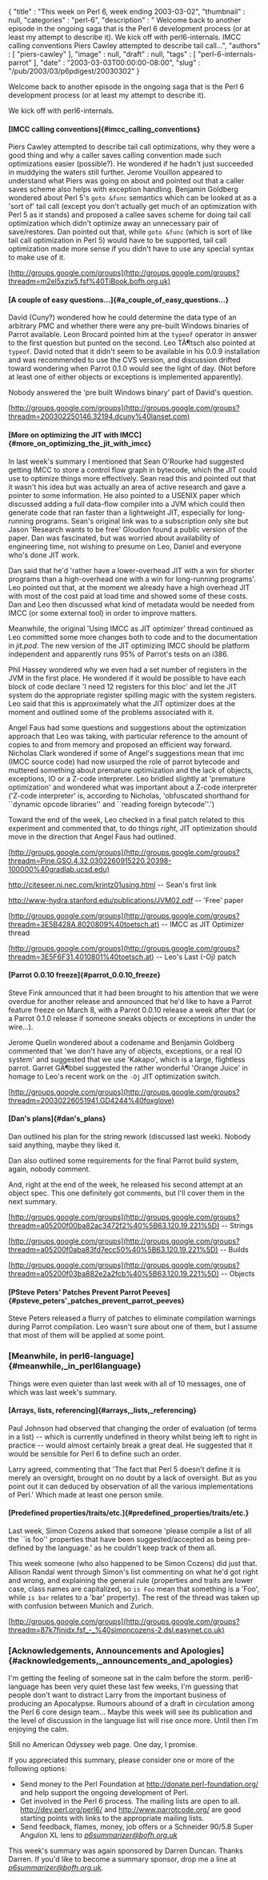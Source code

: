 {
   "title" : "This week on Perl 6, week ending 2003-03-02",
   "thumbnail" : null,
   "categories" : "perl-6",
   "description" : " Welcome back to another episode in the ongoing saga that is the Perl 6 development process (or at least my attempt to describe it). We kick off with perl6-internals. IMCC calling conventions Piers Cawley attempted to describe tail call...",
   "authors" : [
      "piers-cawley"
   ],
   "image" : null,
   "draft" : null,
   "tags" : [
      "perl-6-internals-parrot"
   ],
   "date" : "2003-03-03T00:00:00-08:00",
   "slug" : "/pub/2003/03/p6pdigest/20030302"
}





Welcome back to another episode in the ongoing saga that is the Perl 6
development process (or at least my attempt to describe it).

We kick off with perl6-internals.

#### [IMCC calling conventions]{#imcc_calling_conventions}

Piers Cawley attempted to describe tail call optimizations, why they
were a good thing and why a caller saves calling convention made such
optimizations easier (possible?). He wondered if he hadn't just
succeeded in muddying the waters still further. Jerome Vouillon appeared
to understand what Piers was going on about and pointed out that a
caller saves scheme also helps with exception handling. Benjamin
Goldberg wondered about Perl 5's `goto &func` semantics which can be
looked at as a 'sort of' tail call (except you don't actually get much
of an optimization with Perl 5 as it stands) and proposed a callee saves
scheme for doing tail call optimization which didn't optimize away an
unnecessary pair of save/restores. Dan pointed out that, while
`goto &func` (which is sort of like tail call optimization in Perl 5)
would have to be supported, tail call optimization made more sense if
you didn't have to use any special syntax to make use of it.

[http://groups.google.com/groups](http://groups.google.com/groups?threadm=m2el5xzix5.fsf%40TiBook.bofh.org.uk)

#### [A couple of easy questions...]{#a_couple_of_easy_questions...}

David (Cuny?) wondered how he could determine the data type of an
arbitrary PMC and whether there were any pre-built Windows binaries of
Parrot available. Leon Brocard pointed him at the `typeof` operator in
answer to the first question but punted on the second. Leo TÃ¶tsch also
pointed at `typeof`. David noted that it didn't seem to be available in
his 0.0.9 installation and was recommended to use the CVS version, and
discussion drifted toward wondering when Parrot 0.1.0 would see the
light of day. (Not before at least one of either objects or exceptions
is implemented apparently).

Nobody answered the 'pre built Windows binary' part of David's question.

[http://groups.google.com/groups](http://groups.google.com/groups?threadm=200302250146.32194.dcuny%40lanset.com)

#### [More on optimizing the JIT with IMCC]{#more_on_optimizing_the_jit_with_imcc}

In last week's summary I mentioned that Sean O'Rourke had suggested
getting IMCC to store a control flow graph in bytecode, which the JIT
could use to optimize things more effectively. Sean read this and
pointed out that it wasn't his idea but was actually an area of active
research and gave a pointer to some information. He also pointed to a
USENIX paper which discussed adding a full data-flow compiler into a JVM
which could then generate code that ran faster than a lightweight JIT,
especially for long-running programs. Sean's original link was to a
subscription only site but Jason 'Research wants to be free' Gloudon
found a public version of the paper. Dan was fascinated, but was worried
about availability of engineering time, not wishing to presume on Leo,
Daniel and everyone who's done JIT work.

Dan said that he'd 'rather have a lower-overhead JIT with a win for
shorter programs than a high-overhead one with a win for long-running
programs'. Leo pointed out that, at the moment we already have a high
overhead JIT with most of the cost paid at load time and showed some of
these costs. Dan and Leo then discussed what kind of metadata would be
needed from IMCC (or some external tool) in order to improve matters.

Meanwhile, the original 'Using IMCC as JIT optimizer' thread continued
as Leo committed some more changes both to code and to the documentation
in *jit.pod*. The new version of the JIT optimizing IMCC should be
platform independent and apparently runs 95% of Parrot's tests on an
i386.

Phil Hassey wondered why we even had a set number of registers in the
JVM in the first place. He wondered if it would be possible to have each
block of code declare 'I need 12 registers for this bloc' and let the
JIT system do the appropriate register spilling magic with the system
registers. Leo said that this is approximately what the JIT optimizer
does at the moment and outlined some of the problems associated with it.

Angel Faus had some questions and suggestions about the optimization
approach that Leo was taking, with particular reference to the amount of
copies to and from memory and proposed an efficient way forward.
Nicholas Clark wondered if some of Angel's suggestions mean that imc
(IMCC source code) had now usurped the role of parrot bytecode and
muttered something about premature optimization and the lack of objects,
exceptions, IO or a Z-code interpreter. Leo bridled slightly at
'premature optimization' and wondered what was important about a Z-code
interpreter ('Z-code interpreter' is, according to Nicholas, 'obfuscated
shorthand for \`\`dynamic opcode libraries'' and \`\`reading foreign
bytecode''.')

Toward the end of the week, Leo checked in a final patch related to this
experiment and commented that, to do things *right*, JIT optimization
should move in the direction that Angel Faus had outlined.

[http://groups.google.com/groups](http://groups.google.com/groups?threadm=Pine.GSO.4.32.0302260915220.20398-100000%40gradlab.ucsd.edu)

<http://citeseer.nj.nec.com/krintz01using.html> -- Sean's first link

<http://www-hydra.stanford.edu/publications/JVM02.pdf> -- 'Free' paper

[http://groups.google.com/groups](http://groups.google.com/groups?threadm=3E5B428A.8020809%40toetsch.at)
-- IMCC as JIT Optimizer thread

[http://groups.google.com/groups](http://groups.google.com/groups?threadm=3E5F6F31.4010801%40toetsch.at)
-- Leo's Last (-Oj) patch

#### [Parrot 0.0.10 freeze]{#parrot_0.0.10_freeze}

Steve Fink announced that it had been brought to his attention that we
were overdue for another release and announced that he'd like to have a
Parrot feature freeze on March 8, with a Parrot 0.0.10 release a week
after that (or a Parrot 0.1.0 release if someone sneaks objects or
exceptions in under the wire...).

Jerome Quelin wondered about a codename and Benjamin Goldberg commented
that 'we don't have any of objects, exceptions, or a real IO system' and
suggested that we use 'Kakapo', which is a large, flightless parrot.
Garret GÃ¶bbel suggested the rather wonderful 'Orange Juice' in homage to
Leo's recent work on the `-Oj` JIT optimization switch.

[http://groups.google.com/groups](http://groups.google.com/groups?threadm=20030226051941.GD4244%40foxglove)

#### [Dan's plans]{#dan's_plans}

Dan outlined his plan for the string rework (discussed last week).
Nobody said anything, maybe they liked it.

Dan also outlined some requirements for the final Parrot build system,
again, nobody comment.

And, right at the end of the week, he released his second attempt at an
object spec. This one definitely got comments, but I'll cover them in
the next summary.

[http://groups.google.com/groups](http://groups.google.com/groups?threadm=a05200f00ba82ac3472f2%40%5B63.120.19.221%5D)
-- Strings

[http://groups.google.com/groups](http://groups.google.com/groups?threadm=a05200f0aba83fd7ecc50%40%5B63.120.19.221%5D)
-- Builds

[http://groups.google.com/groups](http://groups.google.com/groups?threadm=a05200f03ba882e2a2fcb%40%5B63.120.19.221%5D)
-- Objects

#### [PSteve Peters' Patches Prevent Parrot Peeves]{#psteve_peters'_patches_prevent_parrot_peeves}

Steve Peters released a flurry of patches to eliminate compilation
warnings during Parrot compilation. Leo wasn't sure about one of them,
but I assume that most of them will be applied at some point.

### [Meanwhile, in perl6-language]{#meanwhile,_in_perl6language}

Things were even quieter than last week with all of 10 messages, one of
which was last week's summary.

#### [Arrays, lists, referencing]{#arrays,_lists,_referencing}

Paul Johnson had observed that changing the order of evaluation (of
terms in a list) -- which is currently undefined in theory whilst being
left to right in practice -- would almost certainly break a great deal.
He suggested that it would be sensible for Perl 6 to define such an
order.

Larry agreed, commenting that 'The fact that Perl 5 doesn't define it is
merely an oversight, brought on no doubt by a lack of oversight. But as
you point out it can deduced by observation of all the various
implementations of Perl.' Which made at least one person smile.

#### [Predefined properties/traits/etc.]{#predefined_properties/traits/etc.}

Last week, Simon Cozens asked that someone 'please compile a list of all
the \`\`is foo'' properties that have been suggested/accepted as being
pre-defined by the language.' as he couldn't keep track of them all.

This week someone (who also happened to be Simon Cozens) did just that.
Allison Randal went through Simon's list commenting on what he'd got
right and wrong, and explaining the general rule (properties and traits
are lower case, class names are capitalized, so `is Foo` mean that
something is a 'Foo', while `is bar` relates to a 'bar' property). The
rest of the thread was taken up with confusion between Munich and
Zurich.

[http://groups.google.com/groups](http://groups.google.com/groups?threadm=87k7fjnidx.fsf_-_%40simoncozens-2.dsl.easynet.co.uk)

### [Acknowledgements, Announcements and Apologies]{#acknowledgements,_announcements_and_apologies}

I'm getting the feeling of someone sat in the calm before the storm.
perl6-language has been very quiet these last few weeks, I'm guessing
that people don't want to distract Larry from the important business of
producing an Apocalypse. Rumours abound of a draft in circulation among
the Perl 6 core design team... Maybe this week will see its publication
and the level of discussion in the language list will rise once more.
Until then I'm enjoying the calm.

Still no American Odyssey web page. One day, I promise.

If you appreciated this summary, please consider one or more of the
following options:

-   Send money to the Perl Foundation at
    <http://donate.perl-foundation.org/> and help support the ongoing
    development of Perl.
-   Get involved in the Perl 6 process. The mailing lists are open to
    all. <http://dev.perl.org/perl6/> and <http://www.parrotcode.org/>
    are good starting points with links to the appropriate mailing
    lists.
-   Send feedback, flames, money, job offers or a Schneider 90/5.8 Super
    Angulon XL lens to *<p6summarizer@bofh.org.uk>*

This week's summary was again sponsored by Darren Duncan. Thanks Darren.
If you'd like to become a summary sponsor, drop me a line at
*<p6summarizer@bofh.org.uk>*.


